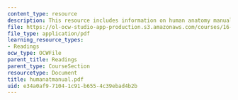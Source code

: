 ```yaml
---
content_type: resource
description: This resource includes information on human anatomy manual.
file: https://ol-ocw-studio-app-production.s3.amazonaws.com/courses/16-423j-aerospace-biomedical-and-life-support-engineering-spring-2006/e34a0af971041c91b6554c39ebad4b2b_humanatmanual.pdf
file_type: application/pdf
learning_resource_types:
- Readings
ocw_type: OCWFile
parent_title: Readings
parent_type: CourseSection
resourcetype: Document
title: humanatmanual.pdf
uid: e34a0af9-7104-1c91-b655-4c39ebad4b2b
---
```

